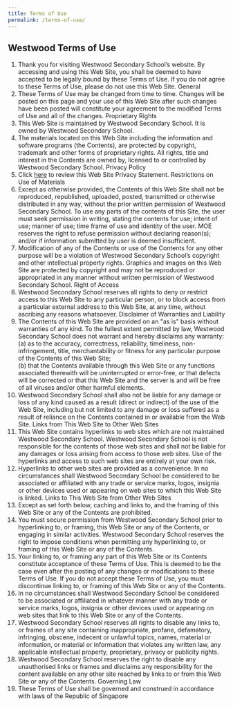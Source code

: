 ```yaml
---
title: Terms of Use
permalink: /terms-of-use/
---
```

## Westwood Terms of Use
1. Thank you for visiting Westwood Secondary School’s website. By accessing and using this Web Site, you shall be deemed to have accepted to be legally bound by these Terms of Use. If you do not agree to these Terms of Use, please do not use this Web Site.  General 
2. These Terms of Use may be changed from time to time. Changes will be posted on this page and your use of this Web Site after such changes have been posted will constitute your agreement to the modified Terms of Use and all of the changes.  Proprietary Rights  
3. This Web Site is maintained by Westwood Secondary School. It is owned by Westwood Secondary School. 
4. The materials located on this Web Site including the information and software programs (the Contents), are protected by copyright, trademark and other forms of proprietary rights. All rights, title and interest in the Contents are owned by, licensed to or controlled by Westwood Secondary School.  Privacy Policy  
5. Click <a href="https://www.westwoodsec.moe.edu.sg/privacy/">here</a> to review this Web Site Privacy Statement.  Restrictions on Use of Materials  
6. Except as otherwise provided, the Contents of this Web Site shall not be reproduced, republished, uploaded, posted, transmitted or otherwise distributed in any way, without the prior written permission of Westwood Secondary School.  To use any parts of the contents of this Site, the user must seek permission in writing, stating the contents for use; intent of use; manner of use; time frame of use and identity of the user. MOE reserves the right to refuse permission without declaring reason(s); and/or if information submitted by user is deemed insufficient.  
7. Modification of any of the Contents or use of the Contents for any other purpose will be a violation of Westwood Secondary School’s copyright and other intellectual property rights. Graphics and images on this Web Site are protected by copyright and may not be reproduced or appropriated in any manner without written permission of Westwood Secondary School. Right of Access  
8. Westwood Secondary School reserves all rights to deny or restrict access to this Web Site to any particular person, or to block access from a particular external address to this Web Site, at any time, without ascribing any reasons whatsoever.  Disclaimer of Warranties and Liability  
9. The Contents of this Web Site are provided on an "as is" basis without warranties of any kind. To the fullest extent permitted by law, Westwood Secondary School does not warrant and hereby disclaims any warranty:  
(a) as to the accuracy, correctness, reliability, timeliness, non-infringement, title, merchantability or fitness for any particular purpose of the Contents of this Web Site;  
(b) that the Contents available through this Web Site or any functions associated therewith will be uninterrupted or error-free, or that defects will be corrected or that this Web Site and the server is and will be free of all viruses and/or other harmful elements.  
10. Westwood Secondary School shall also not be liable for any damage or loss of any kind caused as a result (direct or indirect) of the use of the Web Site, including but not limited to any damage or loss suffered as a result of reliance on the Contents contained in or available from the Web Site.  Links from This Web Site to Other Web Sites  
11. This Web Site contains hyperlinks to web sites which are not maintained Westwood Secondary School. Westwood Secondary School is not responsible for the contents of those web sites and shall not be liable for any damages or loss arising from access to those web sites. Use of the hyperlinks and access to such web sites are entirely at your own risk.  
12. Hyperlinks to other web sites are provided as a convenience. In no circumstances shall Westwood Secondary School be considered to be associated or affiliated with any trade or service marks, logos, insignia or other devices used or appearing on web sites to which this Web Site is linked.  Links to This Web Site from Other Web Sites  
13. Except as set forth below, caching and links to, and the framing of this Web Site or any of the Contents are prohibited. 
14. You must secure permission from Westwood Secondary School prior to hyperlinking to, or framing, this Web Site or any of the Contents, or engaging in similar activities. Westwood Secondary School reserves the right to impose conditions when permitting any hyperlinking to, or framing of this Web Site or any of the Contents.  
15.  Your linking to, or framing any part of this Web Site or its Contents constitute acceptance of these Terms of Use. This is deemed to be the case even after the posting of any changes or modifications to these Terms of Use. If you do not accept these Terms of Use, you must discontinue linking to, or framing of this Web Site or any of the Contents. 
16. In no circumstances shall Westwood Secondary School be considered to be associated or affiliated in whatever manner with any trade or service marks, logos, insignia or other devices used or appearing on web sites that link to this Web Site or any of the Contents. 
17.  Westwood Secondary School reserves all rights to disable any links to, or frames of any site containing inappropriate, profane, defamatory, infringing, obscene, indecent or unlawful topics, names, material or information, or material or information that violates any written law, any applicable intellectual property, proprietary, privacy or publicity rights.  
18. Westwood Secondary School reserves the right to disable any unauthorised links or frames and disclaims any responsibility for the content available on any other site reached by links to or from this Web Site or any of the Contents.  Governing Law 
19. These Terms of Use shall be governed and construed in accordance with laws of the Republic of Singapore